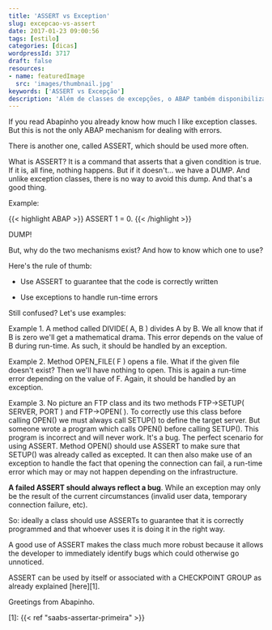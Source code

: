 ```yaml
---
title: 'ASSERT vs Exception'
slug: excepcao-vs-assert
date: 2017-01-23 09:00:56
tags: [estilo]
categories: [dicas]
wordpressId: 3717
draft: false
resources:
- name: featuredImage
  src: 'images/thumbnail.jpg'
keywords: ['ASSERT vs Excepção']
description: 'Além de classes de excepções, o ABAP também disponibiliza o commando ASSERT. Aprende quando usar excepções e quando usar ASSERTs.'
---
```

If you read Abapinho you already know how much I like exception classes. But this is not the only ABAP mechanism for dealing with errors.

There is another one, called ASSERT, which should be used more often.

<!--more-->

What is ASSERT? It is a command that asserts that a given condition is true. If it is, all fine, nothing happens. But if it doesn't... we have a DUMP. And unlike exception classes, there is no way to avoid this dump. And that's a good thing.

Example:

{{< highlight ABAP >}}
ASSERT 1 = 0.
{{< /highlight >}}

DUMP!

But, why do the two mechanisms exist? And how to know which one to use?

Here's the rule of thumb:

  * Use ASSERT to guarantee that the code is correctly written

  * Use exceptions to handle run-time errors

Still confused? Let's use examples:

Example 1. A method called DIVIDE( A, B ) divides A by B. We all know that if B is zero we'll get a mathematical drama. This error depends on the value of B during run-time. As such, it should be handled by an exception.

Example 2. Method OPEN_FILE( F ) opens a file. What if the given file doesn't exist? Then we'll have nothing to open. This is again a run-time error depending on the value of F. Again, it should be handled by an exception.

Example 3. No picture an FTP class and its two methods FTP->SETUP( SERVER, PORT ) and FTP->OPEN( ). To correctly use this class before calling OPEN() we must always call SETUP() to define the target server. But someone wrote a program which calls OPEN() before calling SETUP(). This program is incorrect and will never work. It's a bug. The perfect scenario for using ASSERT. Method OPEN() should use ASSERT to make sure that SETUP() was already called as excepted. It can then also make use of an exception to handle the fact that opening the connection can fail, a run-time error which may or may not happen depending on the infrastructure.

**A failed ASSERT should always reflect a bug**. While an exception may only be the result of the current circumstances (invalid user data, temporary connection failure, etc).

So: ideally a class should use ASSERTs to guarantee that it is correctly programmed and that whoever uses it is doing it in the right way.

A good use of ASSERT makes the class much more robust because it allows the developer to immediately identify bugs which could otherwise go unnoticed.

ASSERT can be used by itself or associated with a CHECKPOINT GROUP as already explained [here][1].

Greetings from Abapinho.

   [1]: {{< ref "saabs-assertar-primeira" >}}
